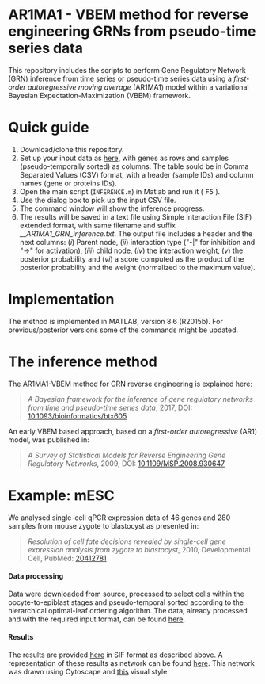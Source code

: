 AR1MA1 - VBEM method for reverse engineering GRNs from pseudo-time series data
====


This repository includes the scripts to perform Gene Regulatory Network (GRN) inference from time series or pseudo-time series data using a *first-order autoregressive moving average* (AR1MA1) model within a variational Bayesian Expectation-Maximization (VBEM) framework.


# Quick guide


1. Download/clone this repository.
1. Set up your input data as [here](https://github.com/mscastillo/GRNVBEM/blob/master/mESC/mESC.csv), with genes as rows and samples (pseudo-temporally sorted) as columns. The table sould be in Comma Separated Values (CSV) format, with a header (sample IDs) and column names (gene or proteins IDs).
1. Open the main script (`INFERENCE.m`) in Matlab and run it ( <kbd>F5</kbd> ).
1. Use the dialog box to pick up the input CSV file.
1. The command window will show the inference progress.
1. The results will be saved in a text file using Simple Interaction File (SIF) extended format, with same filename and suffix *__AR1MA1_GRN_inference.txt*. The output file includes a header and the next columns: (*i*) Parent node, (*ii*) interaction type ("-|" for inhibition and "->" for activation), (*iii*) child node, (*iv*) the interaction weight, (*v*) the posterior probability and (*vi*) a score computed as the product of the posterior probability and the weight (normalized to the maximum value). 


# Implementation


The method is implemented in MATLAB, version 8.6 (R2015b). For previous/posterior versions some of the commands might be updated.


# The inference method


The AR1MA1-VBEM method for GRN reverse engineering is explained here:

> *A Bayesian framework for the inference of gene regulatory networks from time and pseudo-time series data*, 2017, DOI: [10.1093/bioinformatics/btx605](https://academic.oup.com/bioinformatics/article/34/6/964/4222631)

An early VBEM based approach, based on a *first-order autoregressive* (AR1) model, was published in:

> *A Survey of Statistical Models for Reverse Engineering Gene Regulatory Networks*, 2009, DOI: [10.1109/MSP.2008.930647](http://dx.doi.org/10.1109%2FMSP.2008.930647)


# Example: mESC


We analysed single-cell qPCR expression data of 46 genes and 280 samples from mouse zygote to blastocyst as presented in:

> *Resolution of cell fate decisions revealed by single-cell gene expression analysis from zygote to blastocyst*, 2010, Developmental Cell, PubMed: [20412781](http://www.ncbi.nlm.nih.gov/pubmed/20412781)

#### Data processing

Data were downloaded from source, processed to select cells within the oocyte-to-epiblast stages and pseudo-temporal sorted according to the hierarchical optimal-leaf ordering algorithm. The data, already processed and with the required input format, can be found [here](https://github.com/mscastillo/GRNVBEM/blob/master/mESC/mESC.csv).

#### Results

The results are provided [here](https://github.com/mscastillo/GRNVBEM/blob/master/mESC/mESC__AR1MA1_GRN_inference.txt) in SIF format as described above. A representation of these results as network can be found [here](https://github.com/mscastillo/GRNVBEM/blob/master/mESC/GRN.pdf). This network was drawn using Cytoscape and [this](https://github.com/mscastillo/GRNVBEM/blob/master/mESC/GRN_style.xml) visual style.

